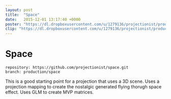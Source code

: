 ```yaml
---
layout: post
title:  "Space"
date:   2015-12-01 13:17:40 +0000
poster: "https://dl.dropboxusercontent.com/u/1279136/projectionist/productions/space/poster.png"
clip: "https://dl.dropboxusercontent.com/u/1279136/projectionist/productions/space/clip800.mp4"
---
```


# Space

```
repository: https://github.com/projectionist/space.git
branch: production/space
```

This is a good starting point for a projection that uses a 3D scene.
Uses a projection mapping to create the nostalgic generated flying thorugh space effect.
Uses GLM to create MVP matrices.
